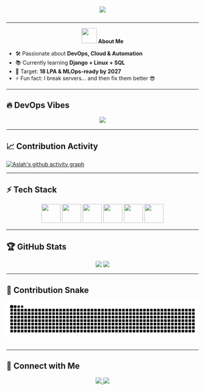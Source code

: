 <h1 align="center">
  <img src="https://readme-typing-svg.herokuapp.com/?font=Fira+Code&size=28&pause=1000&color=1abc9c&center=true&vCenter=true&width=550&lines=Hi+There!+👋;I'm+AslahEA;DevOps+Engineer+in+Progress;Future+MLOps+Expert🚀" />
</h1>

---

<div align="center">
  <img src="https://media.giphy.com/media/du3J3cXyzhj75IOgvA/giphy.gif" width="40" height="40"/>  
  <b>About Me</b>  
</div>

- 🛠️ Passionate about **DevOps, Cloud & Automation**  
- 📚 Currently learning **Django + Linux + SQL**  
- 🚀 Target: **18 LPA & MLOps-ready by 2027**  
- ⚡ Fun fact: I break servers… and then fix them better 😎  

---

## 🔥 DevOps Vibes
<div align="center">
  <img src="https://i.gifer.com/7VE.gif" width="500"/>
</div>

---

## 📈 Contribution Activity
[![Aslah's github activity graph](https://github-readme-activity-graph.vercel.app/graph?username=aslahea&theme=react-dark)](https://github.com/aslahea)

---

## ⚡ Tech Stack
<p align="center">
  <img src="https://cdn.jsdelivr.net/gh/devicons/devicon/icons/python/python-original.svg" width="50" height="50"/>
  <img src="https://cdn.jsdelivr.net/gh/devicons/devicon/icons/django/django-plain.svg" width="50" height="50"/>
  <img src="https://cdn.jsdelivr.net/gh/devicons/devicon/icons/linux/linux-original.svg" width="50" height="50"/>
  <img src="https://cdn.jsdelivr.net/gh/devicons/devicon/icons/docker/docker-original.svg" width="50" height="50"/>
  <img src="https://cdn.jsdelivr.net/gh/devicons/devicon/icons/kubernetes/kubernetes-plain.svg" width="50" height="50"/>
  <img src="https://cdn.jsdelivr.net/gh/devicons/devicon/icons/amazonwebservices/amazonwebservices-original.svg" width="50" height="50"/>
</p>

---

## 🏆 GitHub Stats
<div align="center">
  <img src="https://github-readme-streak-stats.herokuapp.com/?user=aslahea&theme=tokyonight" height="170"/>
  <img src="https://github-readme-stats.vercel.app/api?username=aslahea&show_icons=true&theme=tokyonight" height="170"/>
</div>

---

## 🐍 Contribution Snake
<div align="center">
  <img src="https://github.com/AslahEA/AslahEA/blob/output/github-contribution-grid-snake-dark.svg" alt="snake animation"/>
</div>

---

## 🤝 Connect with Me
<p align="center">
  <a href="https://linkedin.com/in/aslah-ea" target="_blank">
    <img src="https://img.shields.io/badge/-LinkedIn-0e76a8?style=flat&logo=Linkedin&logoColor=white" />
  </a>
  <a href="mailto:aslaheadev@gmail.com">
    <img src="https://img.shields.io/badge/-Gmail-EA4335?style=flat&logo=Gmail&logoColor=white" />
  </a>
</p>
